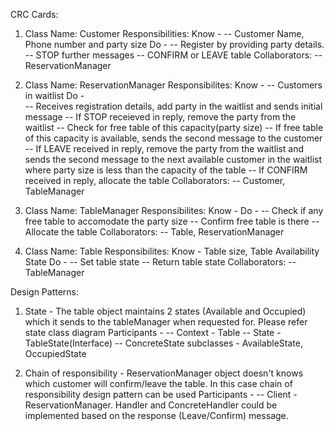 CRC Cards:

1. Class Name: Customer
   Responsibilities:
	Know -
		-- Customer Name, Phone number and party size
	Do -
		-- Register by providing party details.
		-- STOP further messages
		-- CONFIRM or LEAVE table
   Collaborators: 
	-- ReservationManager

2. Class Name: ReservationManager
   Responsibilites:
	Know - 
		-- Customers in waitlist
	Do -  
   	 	-- Receives registration details, add party in the waitlist and sends initial message
   		-- If STOP receieved in reply, remove the party from the waitlist
   		-- Check for free table of this capacity(party size)
		-- If free table of this capacity is available, sends the second message to the customer
		-- If LEAVE received in reply, remove the party from the waitlist and sends the second message to the next available customer in the waitlist where party size is
		   less than the capacity of the table
		-- If CONFIRM received in reply, allocate the table
   Collaborators:
	-- Customer, TableManager

3. Class Name: TableManager
   Responsibilites:
	Know -
	Do - 
		-- Check if any free table to accomodate the party size
		-- Confirm free table is there
		-- Allocate the table
   Collaborators:
	-- Table, ReservationManager

4. Class Name: Table
   Responsibilites:
	Know - Table size, Table Availability State
	Do -
		-- Set table state
		-- Return table state
   Collaborators:
	-- TableManager

Design Patterns:

1. State - The table object maintains 2 states (Available and Occupied) which it sends to the tableManager when requested for. Please refer state class diagram
   Participants - 
		-- Context - Table
		-- State - TableState(Interface)
		-- ConcreteState subclasses - AvailableState, OccupiedState

2. Chain of responsibility - ReservationManager object doesn't knows which customer will confirm/leave the table. In this case chain of responsibility design pattern can be used
   Participants - 
		-- Client - ReservationManager. Handler and ConcreteHandler could be implemented based on the response (Leave/Confirm) message.
